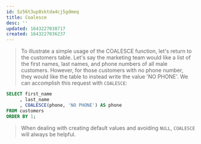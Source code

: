 ```yaml
---
id: 5z56t3up8sktda4cj5gdmeq
title: Coalesce
desc: ''
updated: 1643227038717
created: 1643227036237
---
```



> To illustrate a simple usage of the COALESCE function, let's return to the customers table. Let's say the marketing team would like a list of the first names, last names, and phone numbers of all male customers. However, for those customers with no phone number, they would like the table to instead write the value 'NO PHONE'. We can accomplish this request with `COALESCE`:
  
```sql
SELECT first_name
     , last_name
     , COALESCE(phone, 'NO PHONE') AS phone
FROM customers
ORDER BY 1;
```

> When dealing with creating default values and avoiding `NULL`, `COALESCE` will always be helpful.

